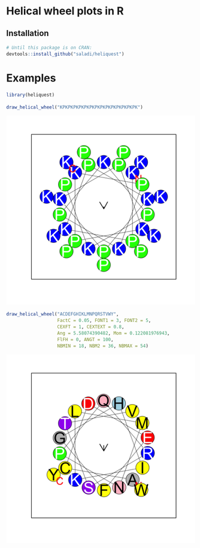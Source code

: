 

# Helical wheel plots in R

## Installation


```r
# Until this package is on CRAN:
devtools::install_github("saladi/heliquest")
```

# Examples


```r
library(heliquest)

draw_helical_wheel("KPKPKPKPKPKPKPKPKPKPKPKPKPKPK")
```

<img src="README_files/figure-html/examples-1.png" title="" alt="" width="576" />

```r
draw_helical_wheel("ACDEFGHIKLMNPQRSTVWY",
                   FactC = 0.05, FONT1 = 3, FONT2 = 5,
                   CEXFT = 1, CEXTEXT = 0.8,
                   Ang = 5.58074390482, Mom = 0.122081976943,
                   FlFH = 0, ANGT = 100,
                   NBMIN = 18, NBM2 = 36, NBMAX = 54)
```

<img src="README_files/figure-html/examples-2.png" title="" alt="" width="576" />
